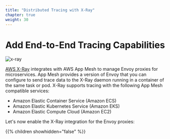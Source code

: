 ```yaml
---
title: "Distributed Tracing with X-Ray"
chapter: true
weight: 30
---
```


# Add End-to-End Tracing Capabilities

![x-ray](/images/app_mesh_architecture/AppMeshWorkshopXray.png)

[AWS X-Ray](https://aws.amazon.com/xray/) integrates with AWS App Mesh to manage Envoy proxies for microservices. App Mesh provides a version of Envoy that you can configure to send trace data to the X-Ray daemon running in a container of the same task or pod. X-Ray supports tracing with the following App Mesh compatible services:

* Amazon Elastic Container Service (Amazon ECS)
* Amazon Elastic Kubernetes Service (Amazon EKS)
* Amazon Elastic Compute Cloud (Amazon EC2)

Let's now enable the X-Ray integration for the Envoy proxies:

{{% children showhidden="false" %}}
